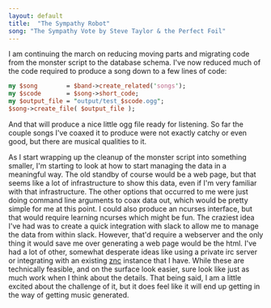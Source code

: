 ```yaml
---
layout: default
title:  "The Sympathy Robot"
song: "The Sympathy Vote by Steve Taylor & the Perfect Foil"
---
```


I am  continuing the march on reducing moving parts and migrating code from the
monster script to the database schema. I've now reduced much of the code
required to produce a song down to a few lines of code:

```perl
my $song        = $band->create_related('songs');
my $scode       = $song->short_code;
my $output_file = "output/test_$scode.ogg";
$song->create_file( $output_file );
```

And that will produce a nice little ogg file ready for listening. So far the
couple songs I've coaxed it to produce were not exactly catchy or even good,
but there are musical qualities to it.

As I start wrapping up the cleanup of the monster script into something smaller,
I'm starting to look at how to start managing the data in a meaningful way. The
old standby of course would be a web page, but that seems like a lot of
infrastructure to show this data, even if I'm very familiar with that
infrastructure. The other options that occurred to me were just doing command
line arguments to coax data out, which would be pretty simple for me at this
point. I could also produce an ncurses interface, but that would require
learning ncurses which might be fun. The craziest idea I've had was to create a
quick integration with slack to allow me to manage the data from within slack.
However, that'd require a webserver and the only thing it would save me over
generating a web page would be the html. I've had a lot of other, somewhat
desperate ideas like using a private irc server or integrating with an existing
[znc](znc.in) instance that I have. While these are technically feasible, and on
the surface look easier, sure look like just as much work when I think about the
details. That being said, I am a little excited about the challenge of it, but
it does feel like it will end up getting in the way of getting music generated.
